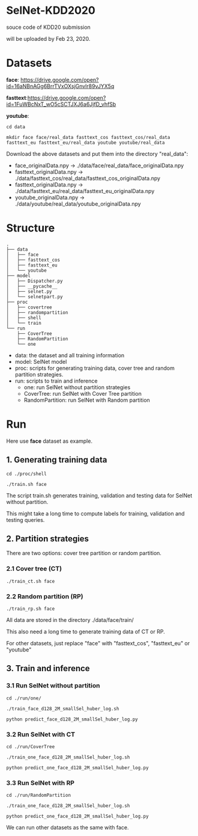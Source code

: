 # SelNet-KDD2020
souce code of KDD20 submission

will be uploaded by Feb 23, 2020.

# Datasets
**face**: https://drive.google.com/open?id=16aNBnAGg6BrrTVxOXsjGnvlr89vJYX5q

**fasttext**:https://drive.google.com/open?id=1FuWBcNxT_wO5cSCTJXJ6a6JjfD_vhfSb

**youtube**:

```
cd data

mkdir face face/real_data fasttext_cos fasttext_cos/real_data fasttext_eu fasttext_eu/real_data youtube youtube/real_data
```

Download the above datasets and put them into the directory "real_data":
* face_originalData.npy         ->  ./data/face/real_data/face_originalData.npy
* fasttext_originalData.npy     ->  ./data/fasttext_cos/real_data/fasttext_cos_originalData.npy
* fasttext_originalData.npy     ->  ./data/fasttext_eu/real_data/fasttext_eu_originalData.npy
* youtube_originalData.npy      ->  ./data/youtube/real_data/youtube_originalData.npy

# Structure
```
.
├── data
│   ├── face
│   ├── fasttext_cos
│   ├── fasttext_eu
│   └── youtube
├── model
│   ├── Dispatcher.py
│   ├── __pycache__
│   ├── selnet.py
│   └── selnetpart.py
├── proc
│   ├── covertree
│   ├── randompartition
│   ├── shell
│   └── train
└── run
    ├── CoverTree
    ├── RandomPartition
    └── one
```

* data: the dataset and all training information
* model: SelNet model
* proc: scripts for generating training data, cover tree and random partition strategies.
* run: scripts to train and inference
  - one: run SelNet without partition strategies
  - CoverTree: run SelNet with Cover Tree partition
  - RandomPartition: run SelNet with Random partition
        

# Run

Here use **face** dataset as example.

## 1. Generating training data

```
cd ./proc/shell

./train.sh face
```
The script train.sh generates training, validation and testing data for SelNet without partition.

This might take a long time to compute labels for training, validation and testing queries.

## 2. Partition strategies

There are two options: cover tree partition or random partition.

### 2.1 Cover tree (CT)

```
./train_ct.sh face
```

### 2.2 Random partition (RP)

```
./train_rp.sh face
```

All data are stored in the directory ./data/face/train/

This also need a long time to generate training data of CT or RP.

For other datasets, just replace "face" with "fasttext_cos", "fasttext_eu" or "youtube"

## 3. Train and inference

### 3.1 Run SelNet without partition
```
cd ./run/one/

./train_face_d128_2M_smallSel_huber_log.sh

python predict_face_d128_2M_smallSel_huber_log.py

```

### 3.2 Run SelNet with CT

```
cd ./run/CoverTree

./train_one_face_d128_2M_smallSel_huber_log.sh

python predict_one_face_d128_2M_smallSel_huber_log.py
```

### 3.3 Run SelNet with RP
```
cd ./run/RandomPartition

./train_one_face_d128_2M_smallSel_huber_log.sh

python predict_one_face_d128_2M_smallSel_huber_log.py
```

We can run other datasets as the same with face.
